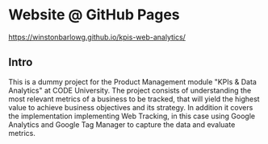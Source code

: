 # Website @ GitHub Pages
https://winstonbarlowg.github.io/kpis-web-analytics/

## Intro
This is a dummy project for the Product Management module "KPIs & Data Analytics" at CODE University.
The project consists of understanding the most relevant metrics of a business to be tracked, that will yield the highest value to achieve business objectives and its strategy. In addition it covers the implementation implementing Web Tracking, in this case using Google Analytics and Google Tag Manager to capture the data and evaluate metrics.
